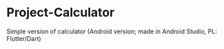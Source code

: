 # Project-Calculator
Simple version of calculator (Android version; made in Android Studio, PL: Flutter/Dart)
